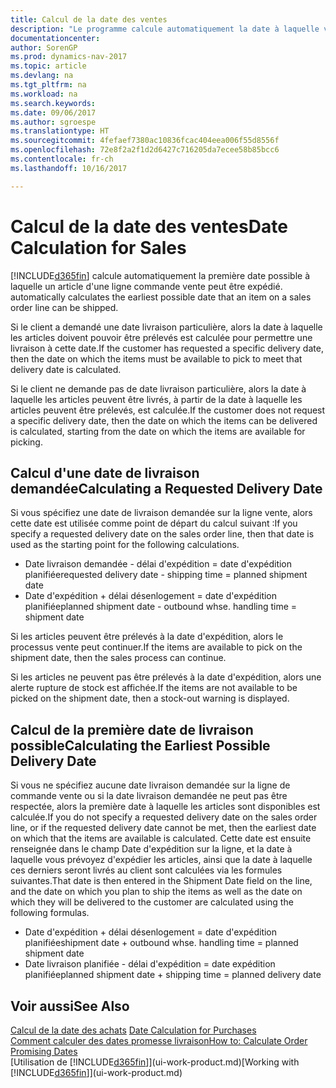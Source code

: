 ```yaml
---
title: Calcul de la date des ventes
description: "Le programme calcule automatiquement la date à laquelle vous devez commander un article pour l'avoir en stock à une certaine date. Il s'agit de la date à laquelle des articles commandés à une date donnée devraient être disponibles pour le prélèvement."
documentationcenter: 
author: SorenGP
ms.prod: dynamics-nav-2017
ms.topic: article
ms.devlang: na
ms.tgt_pltfrm: na
ms.workload: na
ms.search.keywords: 
ms.date: 09/06/2017
ms.author: sgroespe
ms.translationtype: HT
ms.sourcegitcommit: 4fefaef7380ac10836fcac404eea006f55d8556f
ms.openlocfilehash: 72e8f2a2f1d2d6427c716205da7ecee58b85bcc6
ms.contentlocale: fr-ch
ms.lasthandoff: 10/16/2017

---
```

# <a name="date-calculation-for-sales"></a><span data-ttu-id="f204a-104">Calcul de la date des ventes</span><span class="sxs-lookup"><span data-stu-id="f204a-104">Date Calculation for Sales</span></span>
[!INCLUDE[d365fin](includes/d365fin_md.md)]<span data-ttu-id="f204a-105"> calcule automatiquement la première date possible à laquelle un article d'une ligne commande vente peut être expédié.</span><span class="sxs-lookup"><span data-stu-id="f204a-105"> automatically calculates the earliest possible date that an item on a sales order line can be shipped.</span></span>

<span data-ttu-id="f204a-106">Si le client a demandé une date livraison particulière, alors la date à laquelle les articles doivent pouvoir être prélevés est calculée pour permettre une livraison à cette date.</span><span class="sxs-lookup"><span data-stu-id="f204a-106">If the customer has requested a specific delivery date, then the date on which the items must be available to pick to meet that delivery date is calculated.</span></span>

<span data-ttu-id="f204a-107">Si le client ne demande pas de date livraison particulière, alors la date à laquelle les articles peuvent être livrés, à partir de la date à laquelle les articles peuvent être prélevés, est calculée.</span><span class="sxs-lookup"><span data-stu-id="f204a-107">If the customer does not request a specific delivery date, then the date on which the items can be delivered is calculated, starting from the date on which the items are available for picking.</span></span>

## <a name="calculating-a-requested-delivery-date"></a><span data-ttu-id="f204a-108">Calcul d'une date de livraison demandée</span><span class="sxs-lookup"><span data-stu-id="f204a-108">Calculating a Requested Delivery Date</span></span>
<span data-ttu-id="f204a-109">Si vous spécifiez une date de livraison demandée sur la ligne vente, alors cette date est utilisée comme point de départ du calcul suivant :</span><span class="sxs-lookup"><span data-stu-id="f204a-109">If you specify a requested delivery date on the sales order line, then that date is used as the starting point for the following calculations.</span></span>

- <span data-ttu-id="f204a-110">Date livraison demandée - délai d'expédition = date d'expédition planifiée</span><span class="sxs-lookup"><span data-stu-id="f204a-110">requested delivery date - shipping time = planned shipment date</span></span>
- <span data-ttu-id="f204a-111">Date d'expédition + délai désenlogement = date d'expédition planifiée</span><span class="sxs-lookup"><span data-stu-id="f204a-111">planned shipment date - outbound whse. handling time = shipment date</span></span>

<span data-ttu-id="f204a-112">Si les articles peuvent être prélevés à la date d'expédition, alors le processus vente peut continuer.</span><span class="sxs-lookup"><span data-stu-id="f204a-112">If the items are available to pick on the shipment date, then the sales process can continue.</span></span>

<span data-ttu-id="f204a-113">Si les articles ne peuvent pas être prélevés à la date d'expédition, alors une alerte rupture de stock est affichée.</span><span class="sxs-lookup"><span data-stu-id="f204a-113">If the items are not available to be picked on the shipment date, then a stock-out warning is displayed.</span></span>

## <a name="calculating-the-earliest-possible-delivery-date"></a><span data-ttu-id="f204a-114">Calcul de la première date de livraison possible</span><span class="sxs-lookup"><span data-stu-id="f204a-114">Calculating the Earliest Possible Delivery Date</span></span>
<span data-ttu-id="f204a-115">Si vous ne spécifiez aucune date livraison demandée sur la ligne de commande vente ou si la date livraison demandée ne peut pas être respectée, alors la première date à laquelle les articles sont disponibles est calculée.</span><span class="sxs-lookup"><span data-stu-id="f204a-115">If you do not specify a requested delivery date on the sales order line, or if the requested delivery date cannot be met, then the earliest date on which that the items are available is calculated.</span></span> <span data-ttu-id="f204a-116">Cette date est ensuite renseignée dans le champ Date d'expédition sur la ligne, et la date à laquelle vous prévoyez d'expédier les articles, ainsi que la date à laquelle ces derniers seront livrés au client sont calculées via les formules suivantes.</span><span class="sxs-lookup"><span data-stu-id="f204a-116">That date is then entered in the Shipment Date field on the line, and the date on which you plan to ship the items as well as the date on which they will be delivered to the customer are calculated using the following formulas.</span></span>

- <span data-ttu-id="f204a-117">Date d'expédition + délai désenlogement = date d'expédition planifiée</span><span class="sxs-lookup"><span data-stu-id="f204a-117">shipment date + outbound whse. handling time = planned shipment date</span></span>
- <span data-ttu-id="f204a-118">Date livraison planifiée - délai d'expédition = date expédition planifiée</span><span class="sxs-lookup"><span data-stu-id="f204a-118">planned shipment date + shipping time = planned delivery date</span></span>


## <a name="see-also"></a><span data-ttu-id="f204a-119">Voir aussi</span><span class="sxs-lookup"><span data-stu-id="f204a-119">See Also</span></span>  
 <span data-ttu-id="f204a-120">[Calcul de la date des achats](purchasing-date-calculation-for-purchases.md) </span><span class="sxs-lookup"><span data-stu-id="f204a-120">[Date Calculation for Purchases](purchasing-date-calculation-for-purchases.md) </span></span>  
 [<span data-ttu-id="f204a-121">Comment calculer des dates promesse livraison</span><span class="sxs-lookup"><span data-stu-id="f204a-121">How to: Calculate Order Promising Dates</span></span>](sales-how-to-calculate-order-promising-dates.md)  
 <span data-ttu-id="f204a-122">[Utilisation de [!INCLUDE[d365fin](includes/d365fin_md.md)]](ui-work-product.md)</span><span class="sxs-lookup"><span data-stu-id="f204a-122">[Working with [!INCLUDE[d365fin](includes/d365fin_md.md)]](ui-work-product.md)</span></span>

